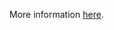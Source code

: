 More information [here](https://docs.paloaltonetworks.com/content/techdocs/en_US/prisma/prisma-cloud/prisma-cloud-code-security-policy-reference/azure-policies/azure-general-policies/ensure-azure-data-exfiltration-protection-for-azure-synapse-workspace-is-enabled.html).
